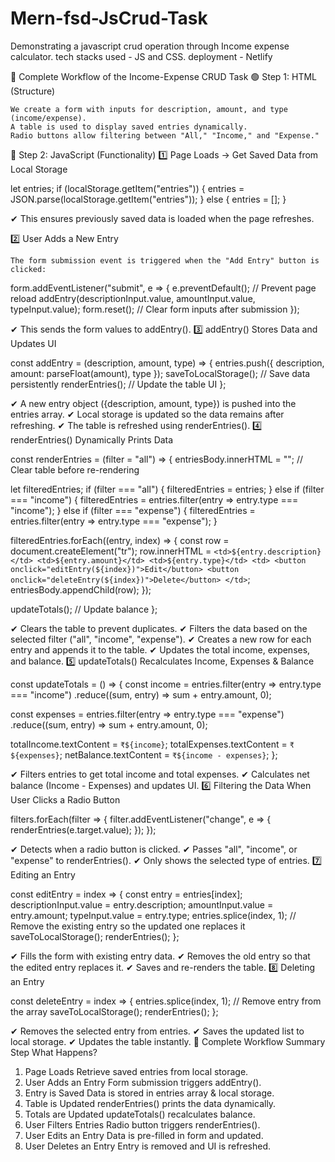 # Mern-fsd-JsCrud-Task
Demonstrating a javascript crud operation through Income expense calculator.
tech stacks used - JS and CSS.
deployment - Netlify


🔄 Complete Workflow of the Income-Expense CRUD Task
🟢 Step 1: HTML (Structure)

    We create a form with inputs for description, amount, and type (income/expense).
    A table is used to display saved entries dynamically.
    Radio buttons allow filtering between "All," "Income," and "Expense."

🔵 Step 2: JavaScript (Functionality)
1️⃣ Page Loads → Get Saved Data from Local Storage

let entries;
if (localStorage.getItem("entries")) {
  entries = JSON.parse(localStorage.getItem("entries"));
} else {
  entries = [];
}

✔ This ensures previously saved data is loaded when the page refreshes.

2️⃣ User Adds a New Entry

    The form submission event is triggered when the "Add Entry" button is clicked:

form.addEventListener("submit", e => {
  e.preventDefault(); // Prevent page reload
  addEntry(descriptionInput.value, amountInput.value, typeInput.value); 
  form.reset(); // Clear form inputs after submission
});

✔ This sends the form values to addEntry().
3️⃣ addEntry() Stores Data and Updates UI

const addEntry = (description, amount, type) => {
  entries.push({ description, amount: parseFloat(amount), type }); 
  saveToLocalStorage(); // Save data persistently
  renderEntries(); // Update the table UI
};

✔ A new entry object ({description, amount, type}) is pushed into the entries array.
✔ Local storage is updated so the data remains after refreshing.
✔ The table is refreshed using renderEntries().
4️⃣ renderEntries() Dynamically Prints Data

const renderEntries = (filter = "all") => {
  entriesBody.innerHTML = ""; // Clear table before re-rendering

  let filteredEntries;
  if (filter === "all") {
    filteredEntries = entries;
  } else if (filter === "income") {
    filteredEntries = entries.filter(entry => entry.type === "income");
  } else if (filter === "expense") {
    filteredEntries = entries.filter(entry => entry.type === "expense");
  }

  filteredEntries.forEach((entry, index) => {
    const row = document.createElement("tr");
    row.innerHTML = `
      <td>${entry.description}</td>
      <td>${entry.amount}</td>
      <td>${entry.type}</td>
      <td>
        <button onclick="editEntry(${index})">Edit</button>
        <button onclick="deleteEntry(${index})">Delete</button>
      </td>
    `;
    entriesBody.appendChild(row);
  });

  updateTotals(); // Update balance
};

✔ Clears the table to prevent duplicates.
✔ Filters the data based on the selected filter ("all", "income", "expense").
✔ Creates a new <tr> row for each entry and appends it to the table.
✔ Updates the total income, expenses, and balance.
5️⃣ updateTotals() Recalculates Income, Expenses & Balance

const updateTotals = () => {
  const income = entries.filter(entry => entry.type === "income")
                        .reduce((sum, entry) => sum + entry.amount, 0);

  const expenses = entries.filter(entry => entry.type === "expense")
                          .reduce((sum, entry) => sum + entry.amount, 0);

  totalIncome.textContent = `₹${income}`;
  totalExpenses.textContent = `₹${expenses}`;
  netBalance.textContent = `₹${income - expenses}`;
};

✔ Filters entries to get total income and total expenses.
✔ Calculates net balance (Income - Expenses) and updates UI.
6️⃣ Filtering the Data When User Clicks a Radio Button

filters.forEach(filter => {
  filter.addEventListener("change", e => {
    renderEntries(e.target.value);
  });
});

✔ Detects when a radio button is clicked.
✔ Passes "all", "income", or "expense" to renderEntries().
✔ Only shows the selected type of entries.
7️⃣ Editing an Entry

const editEntry = index => {
  const entry = entries[index];
  descriptionInput.value = entry.description;
  amountInput.value = entry.amount;
  typeInput.value = entry.type;
  entries.splice(index, 1); // Remove the existing entry so the updated one replaces it
  saveToLocalStorage();
  renderEntries();
};

✔ Fills the form with existing entry data.
✔ Removes the old entry so that the edited entry replaces it.
✔ Saves and re-renders the table.
8️⃣ Deleting an Entry

const deleteEntry = index => {
  entries.splice(index, 1); // Remove entry from the array
  saveToLocalStorage();
  renderEntries();
};

✔ Removes the selected entry from entries.
✔ Saves the updated list to local storage.
✔ Updates the table instantly.
📌 Complete Workflow Summary
Step	What Happens?
1. Page Loads	Retrieve saved entries from local storage.
2. User Adds an Entry	Form submission triggers addEntry().
3. Entry is Saved	Data is stored in entries array & local storage.
4. Table is Updated	renderEntries() prints the data dynamically.
5. Totals are Updated	updateTotals() recalculates balance.
6. User Filters Entries	Radio button triggers renderEntries().
7. User Edits an Entry	Data is pre-filled in form and updated.
8. User Deletes an Entry	Entry is removed and UI is refreshed.
